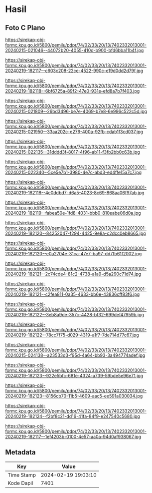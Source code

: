 # Hasil

## Foto C Plano

https://sirekap-obj-formc.kpu.go.id/5800/pemilu/pdpr/74/02/33/20/13/7402332013001-20240215-021046--44072b20-4055-410d-b900-bfd6bba11b4f.jpg

https://sirekap-obj-formc.kpu.go.id/5800/pemilu/pdpr/74/02/33/20/13/7402332013001-20240219-182117--c603c208-22ce-4522-990c-e19d0dd2d79f.jpg

https://sirekap-obj-formc.kpu.go.id/5800/pemilu/pdpr/74/02/33/20/13/7402332013001-20240219-182118--6bf6725a-89f2-47e0-931e-efd8a7b7f403.jpg

https://sirekap-obj-formc.kpu.go.id/5800/pemilu/pdpr/74/02/33/20/13/7402332013001-20240215-021809--26bd3496-be7e-4069-b7e8-6e996c522c5d.jpg

https://sirekap-obj-formc.kpu.go.id/5800/pemilu/pdpr/74/02/33/20/13/7402332013001-20240215-021950--33aa202c-e276-400a-92fb-cdab1f3cd037.jpg

https://sirekap-obj-formc.kpu.go.id/5800/pemilu/pdpr/74/02/33/20/13/7402332013001-20240215-022135--31dddd3f-8017-4f96-ab11-f3fb2bb0c63b.jpg

https://sirekap-obj-formc.kpu.go.id/5800/pemilu/pdpr/74/02/33/20/13/7402332013001-20240215-022340--5ce5e7b1-3980-4e7c-abd3-ed4ffe15a7c7.jpg

https://sirekap-obj-formc.kpu.go.id/5800/pemilu/pdpr/74/02/33/20/13/7402332013001-20240219-182118--4e0ddbd7-d6a5-4023-8c69-868aa06f97ab.jpg

https://sirekap-obj-formc.kpu.go.id/5800/pemilu/pdpr/74/02/33/20/13/7402332013001-20240219-182119--fabea50e-1fd8-4031-bbb0-810eabe06d0a.jpg

https://sirekap-obj-formc.kpu.go.id/5800/pemilu/pdpr/74/02/33/20/13/7402332013001-20240219-182120--84252047-f294-4425-9e8a-c2dcc0eb8665.jpg

https://sirekap-obj-formc.kpu.go.id/5800/pemilu/pdpr/74/02/33/20/13/7402332013001-20240219-182120--e0a2704e-31ca-47e7-ba97-dd7fb61f2002.jpg

https://sirekap-obj-formc.kpu.go.id/5800/pemilu/pdpr/74/02/33/20/13/7402332013001-20240219-182121--2c74cde4-81c2-4738-a1a9-d5a290c71d74.jpg

https://sirekap-obj-formc.kpu.go.id/5800/pemilu/pdpr/74/02/33/20/13/7402332013001-20240219-182121--c2fea811-0a35-4633-bb6e-43836cff83f6.jpg

https://sirekap-obj-formc.kpu.go.id/5800/pemilu/pdpr/74/02/33/20/13/7402332013001-20240219-182122--3eb8a9de-357c-4428-bf32-699def47959b.jpg

https://sirekap-obj-formc.kpu.go.id/5800/pemilu/pdpr/74/02/33/20/13/7402332013001-20240219-182122--78cc7f75-d029-4319-a1f7-7de714d77c67.jpg

https://sirekap-obj-formc.kpu.go.id/5800/pemilu/pdpr/74/02/33/20/13/7402332013001-20240215-024138--a23533d3-f95d-4a64-bb93-3a494774adef.jpg

https://sirekap-obj-formc.kpu.go.id/5800/pemilu/pdpr/74/02/33/20/13/7402332013001-20240219-182123--922e5bfc-681e-4324-a739-59bde5e96e71.jpg

https://sirekap-obj-formc.kpu.go.id/5800/pemilu/pdpr/74/02/33/20/13/7402332013001-20240219-182123--8156cb70-11b5-4609-aac5-ee591a030034.jpg

https://sirekap-obj-formc.kpu.go.id/5800/pemilu/pdpr/74/02/33/20/13/7402332013001-20240219-182124--f2bf8c21-dd16-41fa-84f9-e247540c5680.jpg

https://sirekap-obj-formc.kpu.go.id/5800/pemilu/pdpr/74/02/33/20/13/7402332013001-20240219-182117--1ef4203b-0100-4e57-aa0a-94d0af938067.jpg


## Metadata

| Key        | Value               |
| ---------- | ------------------- |
| Time Stamp | 2024-02-19 19:03:10 |
| Kode Dapil | 7401                |



